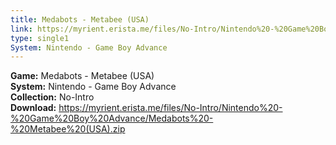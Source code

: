 ```yaml
---
title: Medabots - Metabee (USA)
link: https://myrient.erista.me/files/No-Intro/Nintendo%20-%20Game%20Boy%20Advance/Medabots%20-%20Metabee%20(USA).zip
type: single1
System: Nintendo - Game Boy Advance
---
```

<b>Game:</b> Medabots - Metabee (USA)<br>
<b>System:</b> Nintendo - Game Boy Advance<br>
<b>Collection:</b> No-Intro<br>
<b>Download:</b> https://myrient.erista.me/files/No-Intro/Nintendo%20-%20Game%20Boy%20Advance/Medabots%20-%20Metabee%20(USA).zip